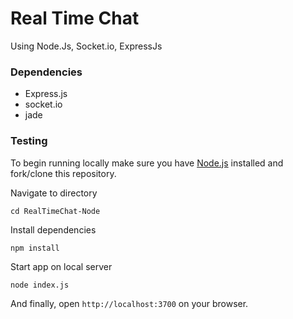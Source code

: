 # Real Time Chat 
Using Node.Js, Socket.io, ExpressJs

### Dependencies
- Express.js
- socket.io
- jade

### Testing
To begin running locally make sure you have [Node.js](http://nodejs.org/) installed and fork/clone this repository.

Navigate to directory

```
cd RealTimeChat-Node
```
Install dependencies

```
npm install
```
Start app on local server

```
node index.js
```
And finally, open `http://localhost:3700` on your browser.
